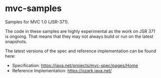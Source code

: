 mvc-samples
===========

Samples for MVC 1.0 (JSR-371).

The code in these samples are highly experimental as the work on JSR 371 is ongoing. That means that they may not always build or run on the latest snapshots. 

The latest versions of the spec and reference implementation can be found here:
 - Specification: https://java.net/projects/mvc-spec/pages/Home
 - Reference Implementation: https://ozark.java.net/
